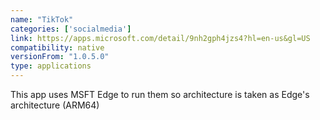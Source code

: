 ```yaml
---
name: "TikTok"
categories: ['socialmedia']
link: https://apps.microsoft.com/detail/9nh2gph4jzs4?hl=en-us&gl=US
compatibility: native
versionFrom: "1.0.5.0"
type: applications
---
```


This app uses MSFT Edge to run them so architecture is taken as Edge's architecture (ARM64)